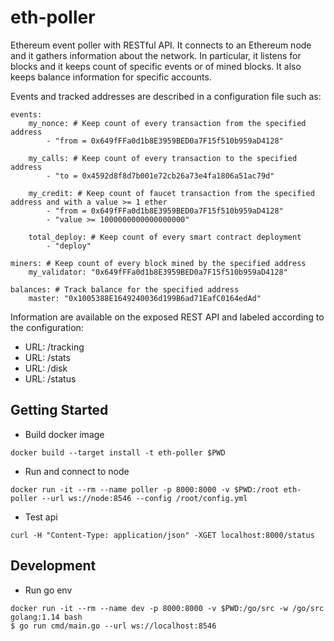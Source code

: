 
# eth-poller

Ethereum event poller with RESTful API.
It connects to an Ethereum node and it gathers information about the network.
In particular, it listens for blocks and it keeps count of specific events or of mined blocks. 
It also keeps balance information for specific accounts.

Events and tracked addresses are described in a configuration file such as:
```
events:
    my_nonce: # Keep count of every transaction from the specified address
        - "from = 0x649fFFa0d1b8E3959BED0a7F15f510b959aD4128"

    my_calls: # Keep count of every transaction to the specified address
        - "to = 0x4592d8f8d7b001e72cb26a73e4fa1806a51ac79d"

    my_credit: # Keep count of faucet transaction from the specified address and with a value >= 1 ether
        - "from = 0x649fFFa0d1b8E3959BED0a7F15f510b959aD4128"
        - "value >= 1000000000000000000"

    total_deploy: # Keep count of every smart contract deployment
        - "deploy"

miners: # Keep count of every block mined by the specified address
    my_validator: "0x649fFFa0d1b8E3959BED0a7F15f510b959aD4128"

balances: # Track balance for the specified address
    master: "0x1005388E1649240036d199B6ad71EafC0164edAd"
```

Information are available on the exposed REST API and labeled according to the configuration:
* URL: /tracking
* URL: /stats
* URL: /disk
* URL: /status

## Getting Started

* Build docker image
```
docker build --target install -t eth-poller $PWD
```

* Run and connect to node
```
docker run -it --rm --name poller -p 8000:8000 -v $PWD:/root eth-poller --url ws://node:8546 --config /root/config.yml
```

* Test api
```
curl -H "Content-Type: application/json" -XGET localhost:8000/status
```

## Development

* Run go env
```
docker run -it --rm --name dev -p 8000:8000 -v $PWD:/go/src -w /go/src golang:1.14 bash
$ go run cmd/main.go --url ws://localhost:8546
```
